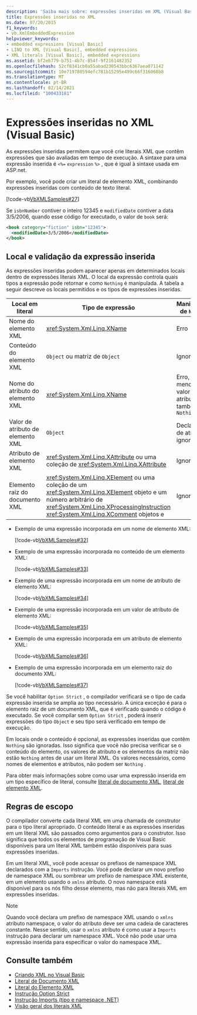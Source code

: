 ```yaml
---
description: 'Saiba mais sobre: expressões inseridas em XML (Visual Basic)'
title: Expressões inseridas no XML
ms.date: 07/20/2015
f1_keywords:
- vb.XmlEmbeddedExpression
helpviewer_keywords:
- embedded expressions [Visual Basic]
- LINQ to XML [Visual Basic], embedded expressions
- XML literals [Visual Basic], embedded expressions
ms.assetid: bf2eb779-b751-4b7c-854f-9f2161482352
ms.openlocfilehash: 52cf8341cb0a55abad230543bbc6367aea071142
ms.sourcegitcommit: 10e719780594efc781b15295e499c66f316068b8
ms.translationtype: MT
ms.contentlocale: pt-BR
ms.lasthandoff: 02/14/2021
ms.locfileid: "100433181"
---
```

# <a name="embedded-expressions-in-xml-visual-basic"></a>Expressões inseridas no XML (Visual Basic)

As expressões inseridas permitem que você crie literais XML que contêm expressões que são avaliadas em tempo de execução. A sintaxe para uma expressão inserida é `<%=` `expression` `%>` , que é igual à sintaxe usada em ASP.net.  
  
 Por exemplo, você pode criar um literal de elemento XML, combinando expressões inseridas com conteúdo de texto literal.  
  
 [!code-vb[VbXMLSamples#27](~/samples/snippets/visualbasic/VS_Snippets_VBCSharp/VbXMLSamples/VB/XMLSamples13.vb#27)]  
  
 Se `isbnNumber` contiver o inteiro 12345 e `modifiedDate` contiver a data 3/5/2006, quando esse código for executado, o valor de `book` será:  
  
```xml  
<book category="fiction" isbn="12345">  
  <modifiedDate>3/5/2006</modifiedDate>  
</book>  
```  
  
## <a name="embedded-expression-location-and-validation"></a>Local e validação da expressão inserida  

 As expressões inseridas podem aparecer apenas em determinados locais dentro de expressões literais XML. O local da expressão controla quais tipos a expressão pode retornar e como `Nothing` é manipulada. A tabela a seguir descreve os locais permitidos e os tipos de expressões inseridas.  
  
|Local em literal|Tipo de expressão|Manipulação de `Nothing`|  
|---|---|---|  
|Nome do elemento XML|<xref:System.Xml.Linq.XName>|Erro|  
|Conteúdo do elemento XML|`Object` ou matriz de `Object`|Ignored|  
|Nome do atributo do elemento XML|<xref:System.Xml.Linq.XName>|Erro, a menos que o valor do atributo também seja `Nothing`|  
|Valor de atributo de elemento XML|`Object`|Declaração de atributo ignorada|  
|Atributo de elemento XML|<xref:System.Xml.Linq.XAttribute> ou uma coleção de <xref:System.Xml.Linq.XAttribute>|Ignored|  
|Elemento raiz do documento XML|<xref:System.Xml.Linq.XElement> ou uma coleção de um <xref:System.Xml.Linq.XElement> objeto e um número arbitrário de <xref:System.Xml.Linq.XProcessingInstruction> <xref:System.Xml.Linq.XComment> objetos e|Ignored|  
  
- Exemplo de uma expressão incorporada em um nome de elemento XML:  
  
     [!code-vb[VbXMLSamples#32](~/samples/snippets/visualbasic/VS_Snippets_VBCSharp/VbXMLSamples/VB/XMLSamples13.vb#32)]  
  
- Exemplo de uma expressão incorporada no conteúdo de um elemento XML:  
  
     [!code-vb[VbXMLSamples#33](~/samples/snippets/visualbasic/VS_Snippets_VBCSharp/VbXMLSamples/VB/XMLSamples13.vb#33)]  
  
- Exemplo de uma expressão incorporada em um nome de atributo de elemento XML:  
  
     [!code-vb[VbXMLSamples#34](~/samples/snippets/visualbasic/VS_Snippets_VBCSharp/VbXMLSamples/VB/XMLSamples13.vb#34)]  
  
- Exemplo de uma expressão incorporada em um valor de atributo de elemento XML:  
  
     [!code-vb[VbXMLSamples#35](~/samples/snippets/visualbasic/VS_Snippets_VBCSharp/VbXMLSamples/VB/XMLSamples13.vb#35)]  
  
- Exemplo de uma expressão incorporada em um atributo de elemento XML:  
  
     [!code-vb[VbXMLSamples#36](~/samples/snippets/visualbasic/VS_Snippets_VBCSharp/VbXMLSamples/VB/XMLSamples13.vb#36)]  
  
- Exemplo de uma expressão incorporada em um elemento raiz do documento XML:  
  
     [!code-vb[VbXMLSamples#37](~/samples/snippets/visualbasic/VS_Snippets_VBCSharp/VbXMLSamples/VB/XMLSamples13.vb#37)]  
  
 Se você habilitar `Option Strict` , o compilador verificará se o tipo de cada expressão inserida se amplia ao tipo necessário. A única exceção é para o elemento raiz de um documento XML, que é verificado quando o código é executado. Se você compilar sem `Option Strict` , poderá inserir expressões do tipo `Object` e seu tipo será verificado em tempo de execução.  
  
 Em locais onde o conteúdo é opcional, as expressões inseridas que contêm `Nothing` são ignoradas. Isso significa que você não precisa verificar se o conteúdo do elemento, os valores de atributo e os elementos da matriz não estão `Nothing` antes de usar um literal XML. Os valores necessários, como nomes de elementos e atributos, não podem ser `Nothing` .  
  
 Para obter mais informações sobre como usar uma expressão inserida em um tipo específico de literal, consulte [literal de documento XML](../../../language-reference/xml-literals/xml-document-literal.md), [literal de elemento XML](../../../language-reference/xml-literals/xml-element-literal.md).  
  
## <a name="scoping-rules"></a>Regras de escopo  

 O compilador converte cada literal XML em uma chamada de construtor para o tipo literal apropriado. O conteúdo literal e as expressões inseridas em um literal XML são passados como argumentos para o construtor. Isso significa que todos os elementos de programação de Visual Basic disponíveis para um literal XML também estão disponíveis para suas expressões inseridas.  
  
 Em um literal XML, você pode acessar os prefixos de namespace XML declarados com a `Imports` instrução. Você pode declarar um novo prefixo de namespace XML ou sombrear um prefixo de namespace XML existente, em um elemento usando o `xmlns` atributo. O novo namespace está disponível para os nós filho desse elemento, mas não para literais XML em expressões inseridas.  
  
> [!NOTE]
> Quando você declara um prefixo de namespace XML usando o `xmlns` atributo namespace, o valor do atributo deve ser uma cadeia de caracteres constante. Nesse sentido, usar o `xmlns` atributo é como usar a `Imports` instrução para declarar um namespace XML. Você não pode usar uma expressão inserida para especificar o valor do namespace XML.  
  
## <a name="see-also"></a>Consulte também

- [Criando XML no Visual Basic](creating-xml.md)
- [Literal de Documento XML](../../../language-reference/xml-literals/xml-document-literal.md)
- [Literal do Elemento XML](../../../language-reference/xml-literals/xml-element-literal.md)
- [Instrução Option Strict](../../../language-reference/statements/option-strict-statement.md)
- [Instrução Imports (tipo e namespace .NET)](../../../language-reference/statements/imports-statement-net-namespace-and-type.md)
- [Visão geral dos literais XML](xml-literals-overview.md)
